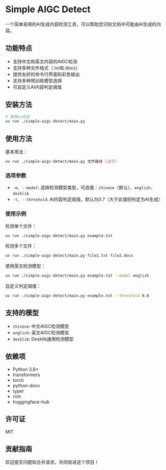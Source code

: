 # Simple AIGC Detect

一个简单易用的AI生成内容检测工具，可以帮助您识别文档中可能由AI生成的内容。

## 功能特点

- 支持中文和英文内容的AIGC检测
- 支持多种文件格式（.txt和.docx）
- 提供友好的命令行界面和彩色输出
- 支持多种预训练模型选择
- 可自定义AI内容判定阈值

## 安装方法

```bash
# 使用uv安装
uv run ./simple-aigc-detect/main.py
```

## 使用方法

基本用法：

```bash
uv run ./simple-aigc-detect/main.py 文件路径 [选项]
```

### 选项参数

- `-m, --model`: 选择检测模型类型，可选值：`chinese`（默认）、`english`、`desklib`
- `-t, --threshold`: AI内容判定阈值，默认为0.7（大于此值则判定为AI生成）

### 使用示例

检测单个文件：

```bash
uv run ./simple-aigc-detect/main.py example.txt
```

检测多个文件：

```bash
uv run ./simple-aigc-detect/main.py file1.txt file2.docx
```

使用英文检测模型：

```bash
uv run ./simple-aigc-detect/main.py example.txt --model english
```

自定义判定阈值：

```bash
uv run ./simple-aigc-detect/main.py example.txt --threshold 0.8
```

## 支持的模型

- `chinese`: 中文AIGC检测模型
- `english`: 英文AIGC检测模型
- `desklib`: Desklib通用检测模型

## 依赖项

- Python 3.8+
- transformers
- torch
- python-docx
- typer
- rich
- huggingface-hub

## 许可证

MIT

## 贡献指南

欢迎提交问题和合并请求，共同改进这个项目！